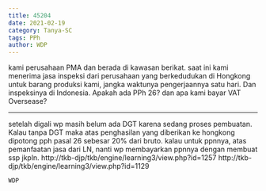 ```yaml
---
title: 45204
date: 2021-02-19
category: Tanya-SC
tags: PPh
author: WDP
---
```


kami perusahaan PMA dan berada di kawasan berikat. saat ini kami menerima jasa inspeksi dari perusahaan yang berkedudukan di Hongkong untuk barang produksi kami, jangka waktunya pengerjaannya satu hari. Dan inspeksinya di Indonesia. Apakah ada PPh 26? dan apa kami bayar VAT Oversease?

---

setelah digali wp masih belum ada DGT karena sedang proses pembuatan. Kalau tanpa DGT maka atas penghasilan yang diberikan ke hongkong dipotong pph pasal 26 sebesar 20% dari bruto. kalau untuk ppnnya, atas pemanfaatan jasa dari LN, nanti wp membayarkan ppnnya dengan membuat ssp jkpln. http://tkb-djp/tkb/engine/learning3/view.php?id=1257 http://tkb-djp/tkb/engine/learning3/view.php?id=1129

`WDP`
